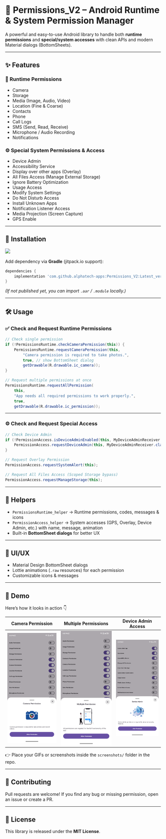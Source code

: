
# 📌 Permissions_V2            – Android Runtime & System Permission Manager  

A powerful and easy-to-use Android library to handle both **runtime permissions** and **special/system accesses** with clean APIs and modern Material dialogs (BottomSheets).  

---

## ✨ Features  

### 🔑 Runtime Permissions  
- Camera
- Storage
- Media (Image, Audio, Video)  
- Location (Fine & Coarse)  
- Contacts
- Phone
- Call Logs  
- SMS (Send, Read, Receive)  
- Microphone / Audio Recording  
- Notifications  

### ⚙️ Special System Permissions & Access  
- Device Admin  
- Accessibility Service  
- Display over other apps (Overlay)  
- All Files Access (Manage External Storage)  
- Ignore Battery Optimization  
- Usage Access  
- Modify System Settings  
- Do Not Disturb Access  
- Install Unknown Apps  
- Notification Listener Access  
- Media Projection (Screen Capture)  
- GPS Enable  

---

## 🚀 Installation  
[![](https://jitpack.io/v/alphatech-apps/Permissions_V2.svg)](https://jitpack.io/#alphatech-apps/Permissions_V2)


Add dependency via **Gradle** (jitpack.io support):  

```gradle
dependencies {
    implementation 'com.github.alphatech-apps:Permissions_V2:Latest_version'
}
```

*(If not published yet, you can import `.aar` / `.module` locally.)*  

---

## 🛠 Usage  

### ✅ Check and Request Runtime Permissions  

```java
// Check single permission
if (!PermissionsRuntime.checkCameraPermission(this)) {
    PermissionsRuntime.requestCameraPermission(this,
        "Camera permission is required to take photos.",
        true, // show BottomSheet dialog
        getDrawable(R.drawable.ic_camera));
}
```

```java
// Request multiple permissions at once
PermissionsRuntime.requestAllPermission(
    this,
    "App needs all required permissions to work properly.",
    true,
    getDrawable(R.drawable.ic_permission));
```

---

### ⚙️ Check and Request Special Access  

```java
// Check Device Admin
if (!PermissionAccess.isDeviceAdminEnabled(this, MyDeviceAdminReceiver.class)) {
    PermissionAccess.requestDeviceAdmin(this, MyDeviceAdminReceiver.class);
}
```

```java
// Request Overlay Permission
PermissionAccess.requestSystemAlert(this);
```

```java
// Request All Files Access (Scoped Storage bypass)
PermissionAccess.requestManageStorage(this);
```

---

## 📂 Helpers  

- `PermissionsRuntime_helper` → Runtime permissions, codes, messages & icons  
- `PermissionAccess_helper` → System accesses (GPS, Overlay, Device Admin, etc.) with name, message, animation  
- Built-in **BottomSheet dialogs** for better UX  

---

## 🎨 UI/UX  

- Material Design BottomSheet dialogs  
- Lottie animations (`.raw` resources) for each permission  
- Customizable icons & messages  

---

## 🎥 Demo  

Here’s how it looks in action 👇  

| Camera Permission | Multiple Permissions | Device Admin Access |
|-------------------|----------------------|----------------------|
| ![Camera Demo](screenshots/camera.png) | ![Multi Permission Demo](screenshots/multiple.png) | ![Device Admin Demo](screenshots/admin.png) |

👉 Place your GIFs or screenshots inside the `screenshots/` folder in the repo.  

---

## 🤝 Contributing  

Pull requests are welcome! If you find any bug or missing permission, open an issue or create a PR.  

---

## 📜 License  

This library is released under the **MIT License**.  
